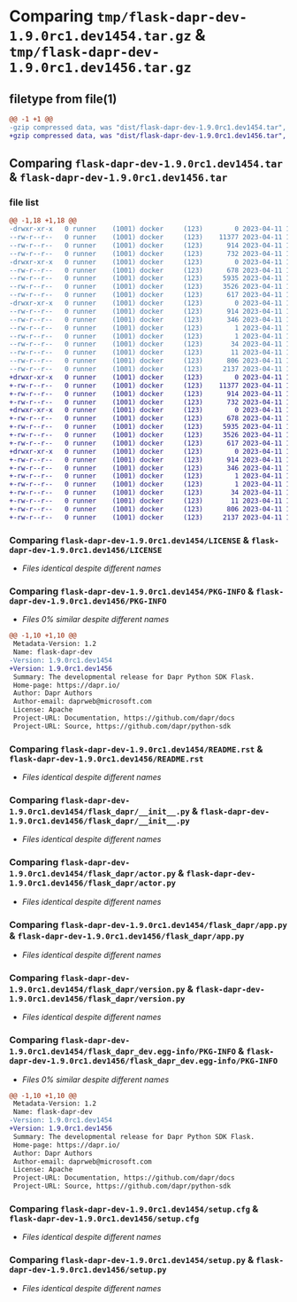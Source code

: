 # Comparing `tmp/flask-dapr-dev-1.9.0rc1.dev1454.tar.gz` & `tmp/flask-dapr-dev-1.9.0rc1.dev1456.tar.gz`

## filetype from file(1)

```diff
@@ -1 +1 @@
-gzip compressed data, was "dist/flask-dapr-dev-1.9.0rc1.dev1454.tar", last modified: Tue Apr 11 18:04:21 2023, max compression
+gzip compressed data, was "dist/flask-dapr-dev-1.9.0rc1.dev1456.tar", last modified: Tue Apr 11 18:05:53 2023, max compression
```

## Comparing `flask-dapr-dev-1.9.0rc1.dev1454.tar` & `flask-dapr-dev-1.9.0rc1.dev1456.tar`

### file list

```diff
@@ -1,18 +1,18 @@
-drwxr-xr-x   0 runner    (1001) docker     (123)        0 2023-04-11 18:04:21.000000 flask-dapr-dev-1.9.0rc1.dev1454/
--rw-r--r--   0 runner    (1001) docker     (123)    11377 2023-04-11 18:03:52.000000 flask-dapr-dev-1.9.0rc1.dev1454/LICENSE
--rw-r--r--   0 runner    (1001) docker     (123)      914 2023-04-11 18:04:21.000000 flask-dapr-dev-1.9.0rc1.dev1454/PKG-INFO
--rw-r--r--   0 runner    (1001) docker     (123)      732 2023-04-11 18:03:52.000000 flask-dapr-dev-1.9.0rc1.dev1454/README.rst
-drwxr-xr-x   0 runner    (1001) docker     (123)        0 2023-04-11 18:04:21.000000 flask-dapr-dev-1.9.0rc1.dev1454/flask_dapr/
--rw-r--r--   0 runner    (1001) docker     (123)      678 2023-04-11 18:03:52.000000 flask-dapr-dev-1.9.0rc1.dev1454/flask_dapr/__init__.py
--rw-r--r--   0 runner    (1001) docker     (123)     5935 2023-04-11 18:03:52.000000 flask-dapr-dev-1.9.0rc1.dev1454/flask_dapr/actor.py
--rw-r--r--   0 runner    (1001) docker     (123)     3526 2023-04-11 18:03:52.000000 flask-dapr-dev-1.9.0rc1.dev1454/flask_dapr/app.py
--rw-r--r--   0 runner    (1001) docker     (123)      617 2023-04-11 18:03:52.000000 flask-dapr-dev-1.9.0rc1.dev1454/flask_dapr/version.py
-drwxr-xr-x   0 runner    (1001) docker     (123)        0 2023-04-11 18:04:21.000000 flask-dapr-dev-1.9.0rc1.dev1454/flask_dapr_dev.egg-info/
--rw-r--r--   0 runner    (1001) docker     (123)      914 2023-04-11 18:04:21.000000 flask-dapr-dev-1.9.0rc1.dev1454/flask_dapr_dev.egg-info/PKG-INFO
--rw-r--r--   0 runner    (1001) docker     (123)      346 2023-04-11 18:04:21.000000 flask-dapr-dev-1.9.0rc1.dev1454/flask_dapr_dev.egg-info/SOURCES.txt
--rw-r--r--   0 runner    (1001) docker     (123)        1 2023-04-11 18:04:21.000000 flask-dapr-dev-1.9.0rc1.dev1454/flask_dapr_dev.egg-info/dependency_links.txt
--rw-r--r--   0 runner    (1001) docker     (123)        1 2023-04-11 18:04:21.000000 flask-dapr-dev-1.9.0rc1.dev1454/flask_dapr_dev.egg-info/not-zip-safe
--rw-r--r--   0 runner    (1001) docker     (123)       34 2023-04-11 18:04:21.000000 flask-dapr-dev-1.9.0rc1.dev1454/flask_dapr_dev.egg-info/requires.txt
--rw-r--r--   0 runner    (1001) docker     (123)       11 2023-04-11 18:04:21.000000 flask-dapr-dev-1.9.0rc1.dev1454/flask_dapr_dev.egg-info/top_level.txt
--rw-r--r--   0 runner    (1001) docker     (123)      806 2023-04-11 18:04:21.000000 flask-dapr-dev-1.9.0rc1.dev1454/setup.cfg
--rw-r--r--   0 runner    (1001) docker     (123)     2137 2023-04-11 18:03:52.000000 flask-dapr-dev-1.9.0rc1.dev1454/setup.py
+drwxr-xr-x   0 runner    (1001) docker     (123)        0 2023-04-11 18:05:53.000000 flask-dapr-dev-1.9.0rc1.dev1456/
+-rw-r--r--   0 runner    (1001) docker     (123)    11377 2023-04-11 18:05:37.000000 flask-dapr-dev-1.9.0rc1.dev1456/LICENSE
+-rw-r--r--   0 runner    (1001) docker     (123)      914 2023-04-11 18:05:53.000000 flask-dapr-dev-1.9.0rc1.dev1456/PKG-INFO
+-rw-r--r--   0 runner    (1001) docker     (123)      732 2023-04-11 18:05:37.000000 flask-dapr-dev-1.9.0rc1.dev1456/README.rst
+drwxr-xr-x   0 runner    (1001) docker     (123)        0 2023-04-11 18:05:53.000000 flask-dapr-dev-1.9.0rc1.dev1456/flask_dapr/
+-rw-r--r--   0 runner    (1001) docker     (123)      678 2023-04-11 18:05:37.000000 flask-dapr-dev-1.9.0rc1.dev1456/flask_dapr/__init__.py
+-rw-r--r--   0 runner    (1001) docker     (123)     5935 2023-04-11 18:05:37.000000 flask-dapr-dev-1.9.0rc1.dev1456/flask_dapr/actor.py
+-rw-r--r--   0 runner    (1001) docker     (123)     3526 2023-04-11 18:05:37.000000 flask-dapr-dev-1.9.0rc1.dev1456/flask_dapr/app.py
+-rw-r--r--   0 runner    (1001) docker     (123)      617 2023-04-11 18:05:37.000000 flask-dapr-dev-1.9.0rc1.dev1456/flask_dapr/version.py
+drwxr-xr-x   0 runner    (1001) docker     (123)        0 2023-04-11 18:05:53.000000 flask-dapr-dev-1.9.0rc1.dev1456/flask_dapr_dev.egg-info/
+-rw-r--r--   0 runner    (1001) docker     (123)      914 2023-04-11 18:05:53.000000 flask-dapr-dev-1.9.0rc1.dev1456/flask_dapr_dev.egg-info/PKG-INFO
+-rw-r--r--   0 runner    (1001) docker     (123)      346 2023-04-11 18:05:53.000000 flask-dapr-dev-1.9.0rc1.dev1456/flask_dapr_dev.egg-info/SOURCES.txt
+-rw-r--r--   0 runner    (1001) docker     (123)        1 2023-04-11 18:05:53.000000 flask-dapr-dev-1.9.0rc1.dev1456/flask_dapr_dev.egg-info/dependency_links.txt
+-rw-r--r--   0 runner    (1001) docker     (123)        1 2023-04-11 18:05:53.000000 flask-dapr-dev-1.9.0rc1.dev1456/flask_dapr_dev.egg-info/not-zip-safe
+-rw-r--r--   0 runner    (1001) docker     (123)       34 2023-04-11 18:05:53.000000 flask-dapr-dev-1.9.0rc1.dev1456/flask_dapr_dev.egg-info/requires.txt
+-rw-r--r--   0 runner    (1001) docker     (123)       11 2023-04-11 18:05:53.000000 flask-dapr-dev-1.9.0rc1.dev1456/flask_dapr_dev.egg-info/top_level.txt
+-rw-r--r--   0 runner    (1001) docker     (123)      806 2023-04-11 18:05:53.000000 flask-dapr-dev-1.9.0rc1.dev1456/setup.cfg
+-rw-r--r--   0 runner    (1001) docker     (123)     2137 2023-04-11 18:05:37.000000 flask-dapr-dev-1.9.0rc1.dev1456/setup.py
```

### Comparing `flask-dapr-dev-1.9.0rc1.dev1454/LICENSE` & `flask-dapr-dev-1.9.0rc1.dev1456/LICENSE`

 * *Files identical despite different names*

### Comparing `flask-dapr-dev-1.9.0rc1.dev1454/PKG-INFO` & `flask-dapr-dev-1.9.0rc1.dev1456/PKG-INFO`

 * *Files 0% similar despite different names*

```diff
@@ -1,10 +1,10 @@
 Metadata-Version: 1.2
 Name: flask-dapr-dev
-Version: 1.9.0rc1.dev1454
+Version: 1.9.0rc1.dev1456
 Summary: The developmental release for Dapr Python SDK Flask.
 Home-page: https://dapr.io/
 Author: Dapr Authors
 Author-email: daprweb@microsoft.com
 License: Apache
 Project-URL: Documentation, https://github.com/dapr/docs
 Project-URL: Source, https://github.com/dapr/python-sdk
```

### Comparing `flask-dapr-dev-1.9.0rc1.dev1454/README.rst` & `flask-dapr-dev-1.9.0rc1.dev1456/README.rst`

 * *Files identical despite different names*

### Comparing `flask-dapr-dev-1.9.0rc1.dev1454/flask_dapr/__init__.py` & `flask-dapr-dev-1.9.0rc1.dev1456/flask_dapr/__init__.py`

 * *Files identical despite different names*

### Comparing `flask-dapr-dev-1.9.0rc1.dev1454/flask_dapr/actor.py` & `flask-dapr-dev-1.9.0rc1.dev1456/flask_dapr/actor.py`

 * *Files identical despite different names*

### Comparing `flask-dapr-dev-1.9.0rc1.dev1454/flask_dapr/app.py` & `flask-dapr-dev-1.9.0rc1.dev1456/flask_dapr/app.py`

 * *Files identical despite different names*

### Comparing `flask-dapr-dev-1.9.0rc1.dev1454/flask_dapr/version.py` & `flask-dapr-dev-1.9.0rc1.dev1456/flask_dapr/version.py`

 * *Files identical despite different names*

### Comparing `flask-dapr-dev-1.9.0rc1.dev1454/flask_dapr_dev.egg-info/PKG-INFO` & `flask-dapr-dev-1.9.0rc1.dev1456/flask_dapr_dev.egg-info/PKG-INFO`

 * *Files 0% similar despite different names*

```diff
@@ -1,10 +1,10 @@
 Metadata-Version: 1.2
 Name: flask-dapr-dev
-Version: 1.9.0rc1.dev1454
+Version: 1.9.0rc1.dev1456
 Summary: The developmental release for Dapr Python SDK Flask.
 Home-page: https://dapr.io/
 Author: Dapr Authors
 Author-email: daprweb@microsoft.com
 License: Apache
 Project-URL: Documentation, https://github.com/dapr/docs
 Project-URL: Source, https://github.com/dapr/python-sdk
```

### Comparing `flask-dapr-dev-1.9.0rc1.dev1454/setup.cfg` & `flask-dapr-dev-1.9.0rc1.dev1456/setup.cfg`

 * *Files identical despite different names*

### Comparing `flask-dapr-dev-1.9.0rc1.dev1454/setup.py` & `flask-dapr-dev-1.9.0rc1.dev1456/setup.py`

 * *Files identical despite different names*

